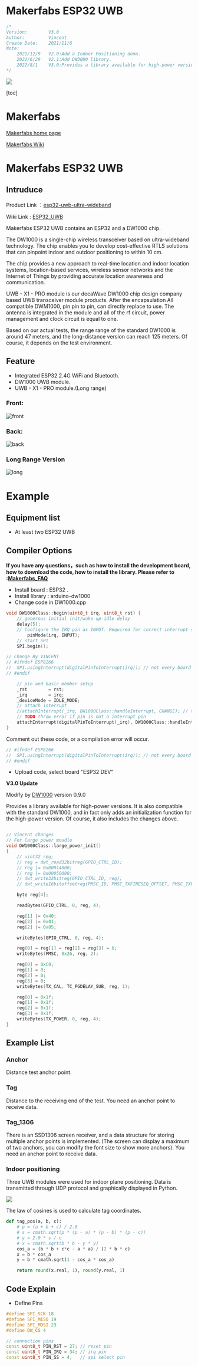 # Makerfabs ESP32 UWB

```c++
/*
Version:		V3.0
Author:			Vincent
Create Date:	2021/11/6
Note:
	2021/12/9 	V2.0:Add a Indoor Positioning demo.
	2022/6/29 	V2.1:Add DW3000 library.
	2022/8/1  	V3.0:Provides a library available for high-power versions. Move DW3000 to other 		  					     repositories.
*/
```
![](md_pic/main.jpg)


[toc]

# Makerfabs

[Makerfabs home page](https://www.makerfabs.com/)

[Makerfabs Wiki](https://makerfabs.com/wiki/index.php?title=Main_Page)

# Makerfabs ESP32 UWB
## Intruduce

Product Link ：[esp32-uwb-ultra-wideband](https://www.makerfabs.com/esp32-uwb-ultra-wideband.html) 

Wiki Link : [ESP32_UWB](https://www.makerfabs.com/wiki/index.php?title=ESP32_UWB) 

Makerfabs ESP32 UWB contains an ESP32 and a DW1000 chip.

The DW1000 is a single-chip wireless transceiver based on ultra-wideband technology. The chip enables you to develop cost-effective RTLS solutions that can pinpoint indoor and outdoor positioning to within 10 cm.

The chip provides a new approach to real-time location and indoor location systems, location-based services, wireless sensor networks and the Internet of Things by providing accurate location awareness and communication.

UWB - X1 - PRO module is our decaWave DW1000 chip design company based UWB transceiver module products. After the encapsulation All compatible DWM1000, pin pin to pin, can directly replace to use. The antenna is integrated in the module and all of the rf circuit, power management and clock circuit is equal to one.

Based on our actual tests, the range range of the standard DW1000 is around 47 meters, and the long-distance version can reach 125 meters. Of course, it depends on the test environment.




## Feature

- Integrated ESP32 2.4G WiFi and Bluetooth.
- DW1000 UWB module.
- UWB - X1 - PRO module.(Long range)


### Front:

![front](md_pic/front.jpg)

### Back:
![back](md_pic/back.jpg)

### Long Range Version

![long](md_pic/long.jpg)




# Example

## Equipment list


- At least two ESP32 UWB


## Compiler Options

**If you have any questions，such as how to install the development board, how to download the code, how to install the library. Please refer to :[Makerfabs_FAQ](https://github.com/Makerfabs/Makerfabs_FAQ)**

- Install board : ESP32 .
- Install library : arduino-dw1000
- Change code in DW1000.cpp

```c++
void DW1000Class::begin(uint8_t irq, uint8_t rst) {
	// generous initial init/wake-up-idle delay
	delay(5);
	// Configure the IRQ pin as INPUT. Required for correct interrupt setting for ESP8266
    	pinMode(irq, INPUT);
	// start SPI
	SPI.begin();

// Change By VINCENT
// #ifndef ESP8266
// 	SPI.usingInterrupt(digitalPinToInterrupt(irq)); // not every board support this, e.g. ESP8266
// #endif

	// pin and basic member setup
	_rst        = rst;
	_irq        = irq;
	_deviceMode = IDLE_MODE;
	// attach interrupt
	//attachInterrupt(_irq, DW1000Class::handleInterrupt, CHANGE); // todo interrupt for ESP8266
	// TODO throw error if pin is not a interrupt pin
	attachInterrupt(digitalPinToInterrupt(_irq), DW1000Class::handleInterrupt, RISING); // todo interrupt for ESP8266
}
```

Comment out these code, or a compilation error will occur.

```c++
// #ifndef ESP8266
// 	SPI.usingInterrupt(digitalPinToInterrupt(irq)); // not every board support this, e.g. ESP8266
// #endif
```

- Upload code, select board "ESP32 DEV"



**V3.0 Update**

Modify by [DW1000](https://github.com/thotro/arduino-dw1000) version 0.9.0

Provides a library available for high-power versions. It is also compatible with the standard DW1000, and in fact only adds an initialization function for the high-power version. Of course, it also includes the changes above.

 

```c++

// Vincent changes
// For large power moudle
void DW1000Class::large_power_init()
{
	// uint32 reg;
	// reg = dwt_read32bitreg(GPIO_CTRL_ID);
	// reg |= 0x00014000;
	// reg |= 0x00050000;
	// dwt_write32bitreg(GPIO_CTRL_ID, reg);
	// dwt_write16bitoffsetreg(PMSC_ID, PMSC_TXFINESEQ_OFFSET, PMSC_TXFINESEQ_DISABLE);

	byte reg[4];

	readBytes(GPIO_CTRL, 0, reg, 4);

	reg[1] |= 0x40;
	reg[2] |= 0x01;
	reg[2] |= 0x05;

	writeBytes(GPIO_CTRL, 0, reg, 4);

	reg[0] = reg[1] = reg[2] = reg[3] = 0;
	writeBytes(PMSC, 0x26, reg, 2);

	reg[0] = 0xC0;
	reg[1] = 0;
	reg[2] = 0;
	reg[3] = 0;
	writeBytes(TX_CAL, TC_PGDELAY_SUB, reg, 1);

	reg[0] = 0x1f;
	reg[1] = 0x1f;
	reg[2] = 0x1f;
	reg[3] = 0x1f;
	writeBytes(TX_POWER, 0, reg, 4);
}
```






## Example List

### Anchor

Distance test anchor point.

### Tag

Distance to the receiving end of the test. You need an anchor point to receive data.

### Tag_1306

There is an SSD1306 screen receiver, and a data structure for storing multiple anchor points is implemented. (The screen can display a maximum of two anchors, you can modify the font size to show more anchors). You need an anchor point to receive data.



### Indoor positioning

Three UWB modules were used for indoor plane positioning. Data is transmitted through UDP protocol and graphically displayed in Python. 

![](md_pic/pos.jpg)

The law of cosines is used to calculate tag coordinates.

```python
def tag_pos(a, b, c):
    # p = (a + b + c) / 2.0
    # s = cmath.sqrt(p * (p - a) * (p - b) * (p - c))
    # y = 2.0 * s / c
    # x = cmath.sqrt(b * b - y * y)
    cos_a = (b * b + c*c - a * a) / (2 * b * c)
    x = b * cos_a
    y = b * cmath.sqrt(1 - cos_a * cos_a)

    return round(x.real, 1), round(y.real, 1)
```





## Code Explain

- Define Pins

```c++
#define SPI_SCK 18
#define SPI_MISO 19
#define SPI_MOSI 23
#define DW_CS 4

// connection pins
const uint8_t PIN_RST = 27; // reset pin
const uint8_t PIN_IRQ = 34; // irq pin
const uint8_t PIN_SS = 4;   // spi select pin
```

